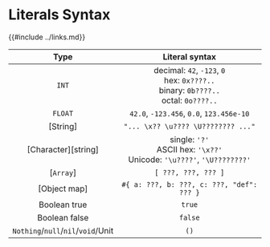 Literals Syntax
===============

{{#include ../links.md}}

|                Type                |                                       Literal syntax                                        |
| :--------------------------------: | :-----------------------------------------------------------------------------------------: |
|               `INT`                | decimal: `42`, `-123`, `0`<br/>hex: `0x????..`<br/>binary: `0b????..`<br/>octal: `0o????..` |
|              `FLOAT`               |                          `42.0`, `-123.456`, `0.0`, `123.456e-10`                           |
|              [String]              |                             `"... \x?? \u???? \U???????? ..."`                              |
|        [Character][string]         |        single: `'?'`<br/>ASCII hex: `'\x??'`<br/>Unicode: `'\u????'`, `'\U????????'`        |
|             [`Array`]              |                                     `[ ???, ???, ??? ]`                                     |
|            [Object map]            |                          `#{ a: ???, b: ???, c: ???, "def": ??? }`                          |
|            Boolean true            |                                           `true`                                            |
|           Boolean false            |                                           `false`                                           |
| `Nothing`/`null`/`nil`/`void`/Unit |                                            `()`                                             |
